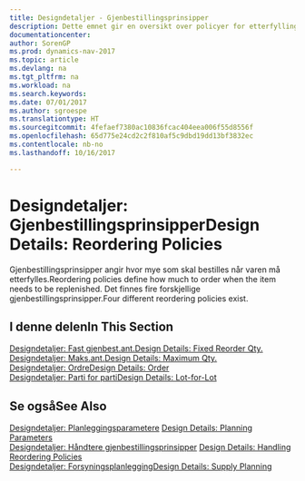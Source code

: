 ```yaml
---
title: Designdetaljer - Gjenbestillingsprinsipper
description: Dette emnet gir en oversikt over policyer for etterfylling av varen.
documentationcenter: 
author: SorenGP
ms.prod: dynamics-nav-2017
ms.topic: article
ms.devlang: na
ms.tgt_pltfrm: na
ms.workload: na
ms.search.keywords: 
ms.date: 07/01/2017
ms.author: sgroespe
ms.translationtype: HT
ms.sourcegitcommit: 4fefaef7380ac10836fcac404eea006f55d8556f
ms.openlocfilehash: 65d775e24cd2c2f810af5c9dbd19dd13bf3832ec
ms.contentlocale: nb-no
ms.lasthandoff: 10/16/2017

---
```

# <a name="design-details-reordering-policies"></a><span data-ttu-id="435a9-103">Designdetaljer: Gjenbestillingsprinsipper</span><span class="sxs-lookup"><span data-stu-id="435a9-103">Design Details: Reordering Policies</span></span>
<span data-ttu-id="435a9-104">Gjenbestillingsprinsipper angir hvor mye som skal bestilles når varen må etterfylles.</span><span class="sxs-lookup"><span data-stu-id="435a9-104">Reordering policies define how much to order when the item needs to be replenished.</span></span> <span data-ttu-id="435a9-105">Det finnes fire forskjellige gjenbestillingsprinsipper.</span><span class="sxs-lookup"><span data-stu-id="435a9-105">Four different reordering policies exist.</span></span>  

## <a name="in-this-section"></a><span data-ttu-id="435a9-106">I denne delen</span><span class="sxs-lookup"><span data-stu-id="435a9-106">In This Section</span></span>  
[<span data-ttu-id="435a9-107">Designdetaljer: Fast gjenbest.ant.</span><span class="sxs-lookup"><span data-stu-id="435a9-107">Design Details: Fixed Reorder Qty.</span></span>](design-details-fixed-reorder-qty.md)  
[<span data-ttu-id="435a9-108">Designdetaljer: Maks.ant.</span><span class="sxs-lookup"><span data-stu-id="435a9-108">Design Details: Maximum Qty.</span></span>](design-details-maximum-qty.md)  
[<span data-ttu-id="435a9-109">Designdetaljer: Ordre</span><span class="sxs-lookup"><span data-stu-id="435a9-109">Design Details: Order</span></span>](design-details-order.md)  
[<span data-ttu-id="435a9-110">Designdetaljer: Parti for parti</span><span class="sxs-lookup"><span data-stu-id="435a9-110">Design Details: Lot-for-Lot</span></span>](design-details-lot-for-lot.md)  

## <a name="see-also"></a><span data-ttu-id="435a9-111">Se også</span><span class="sxs-lookup"><span data-stu-id="435a9-111">See Also</span></span>  
<span data-ttu-id="435a9-112">[Designdetaljer: Planleggingsparametere](design-details-planning-parameters.md) </span><span class="sxs-lookup"><span data-stu-id="435a9-112">[Design Details: Planning Parameters](design-details-planning-parameters.md) </span></span>  
<span data-ttu-id="435a9-113">[Designdetaljer: Håndtere gjenbestillingsprinsipper](design-details-handling-reordering-policies.md) </span><span class="sxs-lookup"><span data-stu-id="435a9-113">[Design Details: Handling Reordering Policies](design-details-handling-reordering-policies.md) </span></span>  
[<span data-ttu-id="435a9-114">Designdetaljer: Forsyningsplanlegging</span><span class="sxs-lookup"><span data-stu-id="435a9-114">Design Details: Supply Planning</span></span>](design-details-supply-planning.md)

